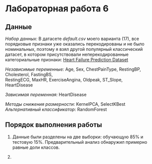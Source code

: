# Лабораторная работа 6
## Данные

*Набор данных:* В датасете *default.csv* моего варианта (17), все порядковые признаки уже оказались перекодированы и не было номинальных, поэтому я взял другой популярный классический датасет, в котором присутствовали неперекодированные категориальные признаки: [Heart Failure Prediction Dataset](https://www.kaggle.com/datasets/fedesoriano/heart-failure-prediction)

*Независимые переменные:*
Age, Sex, ChestPainType, RestingBP, Cholesterol, FastingBS, </br> RestingECG, MaxHR, ExerciseAngina, Oldpeak, ST_Slope,</br> HeartDisease</br>

*Зависимая переменная:* HeartDisease

*Методы снижения размерности:* KernelPCA, SelectKBest
*Альтернативный классификатор*: RandomForest

## Порядок выполнения работы

1. Данные были разделены на двe выборки: обучающую 85% и тестовую 15%. Предварительный анализ обнаружил примерно равные доли классов.

2. 